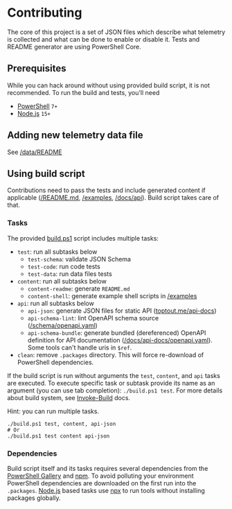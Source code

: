 # Contributing

The core of this project is a set of JSON files which describe what telemetry is collected and what can be done to enable or disable it. Tests and README generator are using PowerShell Core.

## Prerequisites

While you can hack around without using provided build script, it is not recommended. To run the build and tests, you'll need

- [PowerShell](https://github.com/powershell/powershell) `7+`
- [Node.js](https://nodejs.org/en/download/) `15+`

## Adding new telemetry data file

See [/data/README](/data/README.md)

## Using build script

Contributions need to pass the tests and include generated content if applicable ([/README.md](https://github.com/beatcracker/toptout/blob/master/README.md), [/examples](https://github.com/beatcracker/toptout/blob/master/examples), [/docs/api](https://github.com/beatcracker/toptout/blob/master/docs/api)). Build script takes care of that.

### Tasks

The provided [build.ps1](https://github.com/beatcracker/toptout/blob/master/build.ps1) script includes multiple tasks:

- `test`: run all subtasks below
  - `test-schema`: validate JSON Schema
  - `test-code`: run code tests
  - `test-data`: run data files tests
- `content`: run all subtasks below
  - `content-readme`: generate `README.md`
  - `content-shell`: generate example shell scripts in [/examples](https://github.com/beatcracker/toptout/blob/master/examples)
- `api`: run all subtasks below
  - `api-json`: generate JSON files for static API ([toptout.me/api-docs](https://toptout.me/api-docs/))
  - `api-schema-lint`: lint OpenAPI schema source ([/schema/openapi.yaml](https://github.com/beatcracker/toptout/blob/master/schema/openapi.yaml))
  - `api-schema-bundle`: generate bundled (dereferenced) OpenAPI definition for API documentation ([/docs/api-docs/openapi.yaml](https://github.com/beatcracker/toptout/blob/master/docs/api-docs/openapi.yaml)). Some tools can't handle uris in `$ref`.
- `clean`: remove `.packages` directory. This will force re-download of PowerShell dependencies.

If the build script is run without arguments the `test`, `content`, and `api` tasks are executed. To execute specific task or subtask provide its name as an argument (you can use tab completion): `./build.ps1 test`. For more details about build system, see [Invoke-Build](https://github.com/nightroman/Invoke-Build) docs.

Hint: you can run multiple tasks.

```pwsh
./build.ps1 test, content, api-json
# Or
./build.ps1 test content api-json
```

### Dependencies

Build script itself and its tasks requires several dependencies from the [PowerShell Gallery](https://www.powershellgallery.com/) and [npm](https://www.npmjs.com/). To avoid polluting your environment PowerShell dependencies are downloaded on the first run into the `.packages`. [Node.js](https://nodejs.org/) based tasks use [npx](https://docs.npmjs.com/cli/v7/commands/npx) to run tools without installing packages globally.
